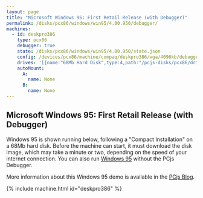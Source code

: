 ```yaml
---
layout: page
title: "Microsoft Windows 95: First Retail Release (with Debugger)"
permalink: /disks/pcx86/windows/win95/4.00.950/debugger/
machines:
  - id: deskpro386
    type: pcx86
    debugger: true
    state: /disks/pcx86/windows/win95/4.00.950/state.json
    config: /devices/pcx86/machine/compaq/deskpro386/vga/4096kb/debugger/machine.xml
    drives: '[{name:"68Mb Hard Disk",type:4,path:"/pcjs-disks/pcx86/drives/68mb/WIN95.json"}]'
    autoMount:
      A:
        name: None
      B:
        name: None
---
```


Microsoft Windows 95: First Retail Release (with Debugger)
----------------------------------------------------------

Windows 95 is shown running below, following a "Compact Installation" on a 68Mb hard disk.  Before the machine can
start, it must download the disk image, which may take a minute or two, depending on the speed of your
internet connection.  You can also run [Windows 95](../) without the PCjs Debugger.

More information about this Windows 95 demo is available in the [PCjs Blog](/blog/2015/09/21/).

{% include machine.html id="deskpro386" %}
